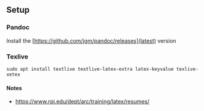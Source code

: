 ## Setup

### Pandoc
Install the [https://github.com/jgm/pandoc/releases](latest) version

### Texlive 
```
sudo apt install textlive textlive-latex-extra latex-keyvalue texlive-xetex
```

#### Notes
- https://www.rpi.edu/dept/arc/training/latex/resumes/
